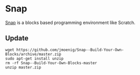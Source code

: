 Snap
====

[Snap](http://snap.berkeley.edu/index.html) is a blocks based programming environment like Scratch.

Update
------

    wget https://github.com/jmoenig/Snap--Build-Your-Own-Blocks/archive/master.zip
    sudo apt-get install unzip
    rm -rf Snap--Build-Your-Own-Blocks-master
    unzip master.zip
